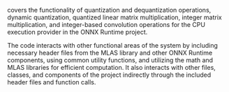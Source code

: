covers the functionality of quantization and dequantization operations, dynamic quantization, quantized linear matrix multiplication, integer matrix multiplication, and integer-based convolution operations for the CPU execution provider in the ONNX Runtime project. 

The code interacts with other functional areas of the system by including necessary header files from the MLAS library and other ONNX Runtime components, using common utility functions, and utilizing the math and MLAS libraries for efficient computation. It also interacts with other files, classes, and components of the project indirectly through the included header files and function calls.